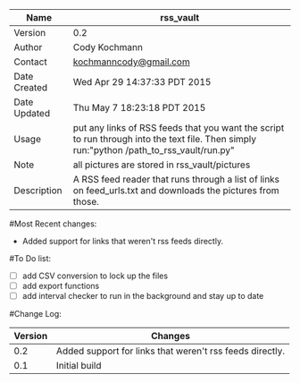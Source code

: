 |Name|rss_vault|
|----|----------------------|
|Version | 0.2|
|Author | Cody Kochmann|
|Contact | kochmanncody@gmail.com|
|Date Created | Wed Apr 29 14:37:33 PDT 2015|
|Date Updated | Thu May  7 18:23:18 PDT 2015|
|Usage | put any links of RSS feeds that you want the script to run through into the text file. Then simply run:"python /path_to_rss_vault/run.py"|
|Note | all pictures are stored in rss_vault/pictures|
|Description | A RSS feed reader that runs through a list of links on feed_urls.txt and downloads the pictures from those.|

#Most Recent changes:
- Added support for links that weren't rss feeds directly.

#To Do list:
- [ ] add CSV conversion to lock up the files
- [ ] add export functions
- [ ] add interval checker to run in the background and stay up to date

#Change Log:

|Version|Changes|
|---|-----------|
|0.2| Added support for links that weren't rss feeds directly.|
|0.1|Initial build|
